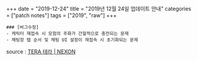 +++
date = "2019-12-24"
title = "2019년 12월 24일 업데이트 안내"
categories = ["patch notes"]
tags = ["2019", "raw"]
+++

```
### [버그수정]
- 캐릭터 재접속 시 모험의 주화가 간헐적으로 충전되는 문제
- 채팅창 탭 순서 및 채팅 UI 설정이 재접속 시 초기화되는 문제
```

source : [TERA 테라 | NEXON](http://tera.nexon.com/news/update/view.aspx?n4articlesn=422)
